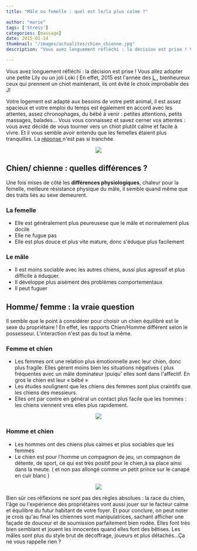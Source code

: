 ```yaml
---
title: "Mâle ou femelle : quel est le/la plus calme ?"

author: "marie"
tags: ['Stress']
categories: [massage]
date: 2015-01-14
thumbnail: "/images/actualites/chien_chienne.jpg"
description: "Vous avez longuement réfléchi : la décision est prise ! Vous allez adopter une petite Lily ou un joli Loki "

---
```



Vous avez longuement réfléchi : la décision est prise ! Vous allez adopter une petite Lily ou un joli Loki ( En effet, 2015 est l'année des <a href=" http://www.ecoledeschiens.com/noms-chien-2015.html/" target="_blank"> L </a>, bienheureux ceux qui prennent un chiot maintenant, ils ont évité le choix improbable des J!

Votre logement est adapté aux besoins de votre petit animal, il est assez spacieux et votre emploi du temps est également en accord avec les attentes, assez chronophages, du bébé à venir : petites attentions, petits massages, balades...  Vous vous connaissez et savez cerner vos attentes : vous avez décidé de vous tourner vers un chiot plutôt calme et facile à vivre. Et il vous semble avoir entendu que les femelles étaient plus tranquilles. La <a href="http://www.sfcyno.com/img/pdf/2012/Male%20ou%20femelle,%20quelles%20differences.pdf" target="_blank"> réponse </a> n'est pas si tranchée.



<p align="center"><img src= "/images/actualites/chien_chienne.jpg"></p>

## Chien/ chienne : quelles différences ? ##
Une fois mises de côté les **différences physiologiques**, chaleur pour la femelle, meilleure résistance physique du mâle, il semble quand même que des traits liés au sexe demeurent.
### La femelle ###
<ul>
<li> Elle  est généralement plus peureusese que le mâle et normalement plus docile </li>
<li> Elle ne fugue pas </li>
<li> Elle est plus douce et plus vite mature, donc s'éduque plus facilement  </li>
</ul>

### Le mâle ###
<ul>
<li> Il est moins sociable avec les autres chiens, aussi plus agressif et plus difficile à éduquer. </li>
<li> Il développe plus aisément des problèmes comportementaux
<li> Il peut fuguer </li>
</ul>



## Homme/ femme : la vraie question ##
Il semble que le point à considérer pour choisir un chien équilibré est le sexe du propriétaire !
En effet, les rapports Chien/Homme différent selon le possesseur. L'interaction n'est pas du tout la même.

### Femme et chien ###
<ul>
<li> Les femmes ont une relation plus émotionnelle avec leur chien, donc plus fragile. Elles gèrent  moins bien les situations négatives ( plus fréquentes avec un mâle dominateur )puiqu' elles sont dans l'affectif. En gros le chien est leur « bébé »
<li> Les études soulignent que les chiens des femmes sont plus craintifs que les chiens des messieurs.
<li> Elles ont par contre en général un contact plus facile que les hommes : les chiens viennent vres elles plus rapidement.
</ul>

<p align="center"><img src= "/images/actualites/chiencanap.jpg"></p>


### Homme et chien ###
<ul>
<li> Les hommes ont des chiens plus calmes et plus sociables que les femmes </li>
<li> Le chien est pour l'homme un compagnon de jeu, un compagnon de détente, de sport, ce qui est très positif pour le chien,à sa place ainsi dans la meute. ( et non pas allongé comme un petit prince sur le canapé en cuir blanc )
</ul>

<p align="center"><img src= "/images/actualites/courrir-avec-son-chien.jpg"></p>


Bien sûr ces réflexions ne sont pas des règles absolues : la race du chien, l'âge ou l'expérience des propriétaires vont aussi jouer sur le facteur calme et équilibre du futur habitant de votre foyer.
Et pour conclure, on peut noter je crois qu'au final les chiennes sont manipulatrices, sachant afficher une façade de douceur et de soumission parfaitement bien rodée. Elles font très bien semblant et jouent les innocentes quand elles font des bêtises.
Les mâles sont plus du style brut de décoffrage, joueurs et plus détachés...Ça ne vous rappelle rien ?








